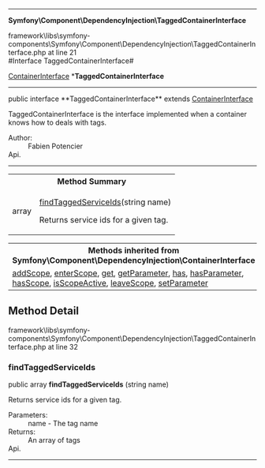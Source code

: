 
- - -

**Symfony\Component\DependencyInjection\TaggedContainerInterface**
<div class="location">framework\libs\symfony-components\Symfony\Component\DependencyInjection\TaggedContainerInterface.php at line 21</div>
#Interface TaggedContainerInterface#

<a href="https://github.com/JeyDotC/Hirudo-docs/blob/master/symfony/component/dependencyinjection/containerinterface.html">ContainerInterface</a>
    ***TaggedContainerInterface**


- - -

<p class="signature">public  interface **TaggedContainerInterface**
extends <a href="https://github.com/JeyDotC/Hirudo-docs/blob/master/symfony/component/dependencyinjection/containerinterface.html">ContainerInterface</a>

</p>

<div class="comment" id="overview_description"><p>TaggedContainerInterface is the interface implemented when a container knows how to deals with tags.</p></div>

<dl>
<dt>Author:</dt>
<dd>Fabien Potencier <fabien@symfony.com></dd>
<dt>Api.</dt>
</dl>

- - -

<table id="summary_method">
<tr><th colspan="2">Method Summary</th></tr>
<tr>
<td class="type">  array</td>
<td class="description"><p class="name"><a href="#findtaggedserviceids">findTaggedServiceIds</a>(string name)</p><p class="description">Returns service ids for a given tag.</p></td>
</tr>
</table>

<table class="inherit">
<tr><th colspan="2">Methods inherited from Symfony\Component\DependencyInjection\ContainerInterface</th></tr>
<tr><td><a href="https://github.com/JeyDotC/Hirudo-docs/blob/master/symfony/component/dependencyinjection/containerinterface.html#addScope()">addScope</a>, <a href="https://github.com/JeyDotC/Hirudo-docs/blob/master/symfony/component/dependencyinjection/containerinterface.html#enterScope()">enterScope</a>, <a href="https://github.com/JeyDotC/Hirudo-docs/blob/master/symfony/component/dependencyinjection/containerinterface.html#get()">get</a>, <a href="https://github.com/JeyDotC/Hirudo-docs/blob/master/symfony/component/dependencyinjection/containerinterface.html#getParameter()">getParameter</a>, <a href="https://github.com/JeyDotC/Hirudo-docs/blob/master/symfony/component/dependencyinjection/containerinterface.html#has()">has</a>, <a href="https://github.com/JeyDotC/Hirudo-docs/blob/master/symfony/component/dependencyinjection/containerinterface.html#hasParameter()">hasParameter</a>, <a href="https://github.com/JeyDotC/Hirudo-docs/blob/master/symfony/component/dependencyinjection/containerinterface.html#hasScope()">hasScope</a>, <a href="https://github.com/JeyDotC/Hirudo-docs/blob/master/symfony/component/dependencyinjection/containerinterface.html#isScopeActive()">isScopeActive</a>, <a href="https://github.com/JeyDotC/Hirudo-docs/blob/master/symfony/component/dependencyinjection/containerinterface.html#leaveScope()">leaveScope</a>, <a href="https://github.com/JeyDotC/Hirudo-docs/blob/master/symfony/component/dependencyinjection/containerinterface.html#setParameter()">setParameter</a></td></tr></table>

<h2 id="detail_method">Method Detail</h2>
<div class="location">framework\libs\symfony-components\Symfony\Component\DependencyInjection\TaggedContainerInterface.php at line 32</div>
<h3 id="findTaggedServiceIds()">findTaggedServiceIds</h3>

public  array **findTaggedServiceIds** (string name)<div class="details">
<p>Returns service ids for a given tag.</p><dl>
<dt>Parameters:</dt>
<dd>name - The tag name</dd>
<dt>Returns:</dt>
<dd>An array of tags</dd>
<dt>Api.</dt>
</dl>
</div>

- - -

